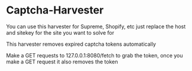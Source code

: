 # Captcha-Harvester
You can use this harvester for Supreme, Shopify, etc just replace the host and sitekey for the site you want to solve for

This harvester removes expired captcha tokens automatically

Make a GET requests to 127.0.0.1:8080/fetch to grab the token, once you make a GET request it also removes the token
